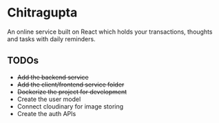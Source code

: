 # Chitragupta

An online service built on React which holds your transactions, thoughts and tasks with daily reminders.

## TODOs

-   ~~Add the backend service~~
-   ~~Add the client/frontend service folder~~
-   ~~Dockerize the project for development~~
-   Create the user model
-   Connect cloudinary for image storing
-   Create the auth APIs
